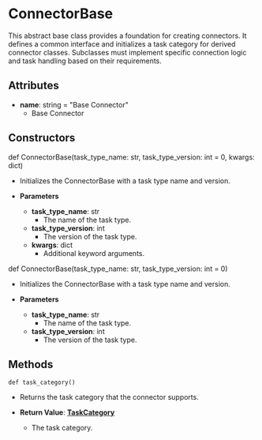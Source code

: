 # ConnectorBase

This abstract base class provides a foundation for creating connectors. It defines a common interface and initializes a task category for derived connector classes. Subclasses must implement specific connection logic and task handling based on their requirements.

## Attributes

- **name**: string = &quot;Base Connector&quot;
  - Base Connector

## Constructors
def ConnectorBase(task_type_name: str, task_type_version: int = 0, kwargs: dict)
-  Initializes the ConnectorBase with a task type name and version.
- **Parameters**

  - **task_type_name**: str
    - The name of the task type.
  - **task_type_version**: int
    - The version of the task type.
  - **kwargs**: dict
    - Additional keyword arguments.

def ConnectorBase(task_type_name: str, task_type_version: int = 0)
-  Initializes the ConnectorBase with a task type name and version.
- **Parameters**

  - **task_type_name**: str
    - The name of the task type.
  - **task_type_version**: int
    - The version of the task type.



## Methods
```@classmethod
def task_category()
```
-  Returns the task category that the connector supports.

- **Return Value**:
**[TaskCategory](flytekit_extend_backend_base_connector_taskcategory)**
  - The task category.
